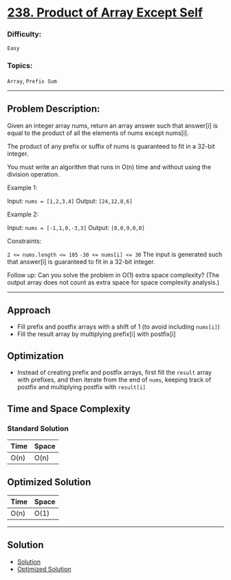 # [238. Product of Array Except Self](https://leetcode.com/problems/product-of-array-except-self/)

### Difficulty:

`Easy`

### Topics:

`Array`, `Prefix Sum`

---

## Problem Description:

Given an integer array nums, return an array answer such that answer[i] is equal to the product of all the elements of nums except nums[i].

The product of any prefix or suffix of nums is guaranteed to fit in a 32-bit integer.

You must write an algorithm that runs in O(n) time and without using the division operation.

Example 1:

Input: `nums = [1,2,3,4]`
Output: `[24,12,8,6]`

Example 2:

Input: `nums = [-1,1,0,-3,3]`
Output: `[0,0,9,0,0]`

Constraints:

`2 <= nums.length <= 105`
`-30 <= nums[i] <= 30`
The input is generated such that answer[i] is guaranteed to fit in a 32-bit integer.

Follow up: Can you solve the problem in O(1) extra space complexity? (The output array does not count as extra space for space complexity analysis.)

---

## Approach

- Fill prefix and postfix arrays with a shift of 1 (to avoid including `nums[i]`)
- Fill the result array by multiplying prefix[i] with postfix[i]

## Optimization

- Instead of creating prefix and postfix arrays, first fill the `result` array with prefixes, and then iterate from the end of `nums`, keeping track of postfix and multiplying postfix with `result[i]`

## Time and Space Complexity

### Standard Solution

| Time | Space |
| ---- | ----- |
| O(n) | O(n)  |

## Optimized Solution

| Time | Space |
| ---- | ----- |
| O(n) | O(1)  |

---

## Solution

- [Solution](solution.js)
- [Optimized Solution](optimalSolution.js)
